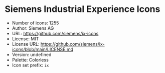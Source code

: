 # Siemens Industrial Experience Icons

- Number of icons: 1255
- Author: Siemens AG
- URL: https://github.com/siemens/ix-icons
- License: MIT
- License URL: https://github.com/siemens/ix-icons/blob/main/LICENSE.md
- Version: undefined
- Palette: Colorless
- Icon set prefix: `ix`
